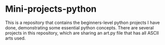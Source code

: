 # Mini-projects-python
This is a repository that contains the beginners-level python projects I have done, demonstrating some essential python concepts. There are several projects in this repository, which are sharing an art.py file that has all ASCII arts used.
